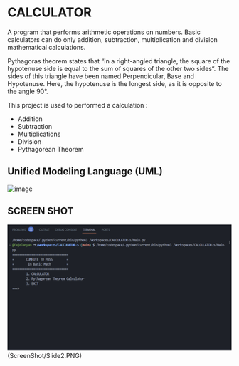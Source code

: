 # CALCULATOR

A program that performs arithmetic operations on numbers. Basic calculators can do only addition, subtraction, multiplication and division mathematical calculations.

Pythagoras theorem states that “In a right-angled triangle, the square of the hypotenuse side is equal to the sum of squares of the other two sides“. The sides of this triangle have been named Perpendicular, Base and Hypotenuse. Here, the hypotenuse is the longest side, as it is opposite to the angle 90°.


This project is used to performed a calculation :
- Addition
- Subtraction
- Multiplications
- Division
- Pythagorean Theorem


##  Unified Modeling Language (UML)
![image](https://user-images.githubusercontent.com/113867832/206728466-cc5eb5da-8a42-4788-883a-87b254c958b0.PNG)

## SCREEN SHOT
![Slide1](ScreenShot/Slide1.PNG)(ScreenShot/Slide2.PNG)

